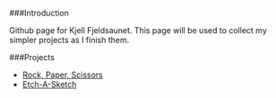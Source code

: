 ###Introduction

Github page for Kjell Fjeldsaunet.
This page will be used to collect my simpler projects as I finish them.

###Projects
* [Rock, Paper, Scissors](kjell-fjeldsaunet.github.io/top-rock-paper-scissor/index.html)
* [Etch-A-Sketch](kjell-fjeldsaunet.github.io/top-etch-a-sketch/index.html)
